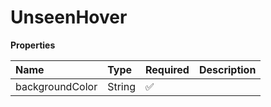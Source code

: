 # UnseenHover

**Properties**

| Name            | Type   | Required | Description |
| :-------------- | :----- | :------- | :---------- |
| backgroundColor | String | ✅       |             |
